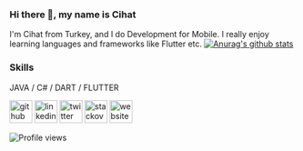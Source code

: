 ### Hi there 👋, my name is Cihat
I'm Cihat from Turkey, and I do Development for Mobile. I really enjoy learning languages and frameworks like Flutter etc.                                                                                                                                                                                    [![Anurag's github stats](https://github-readme-stats.vercel.app/api?username=Hestys)](https://github.com/anuraghazra/github-readme-stats)

### Skills 
JAVA / C# / DART / FLUTTER



[<img src='https://cdn.jsdelivr.net/npm/simple-icons@3.0.1/icons/github.svg' alt='github' height='40'>](https://github.com/hestys)  [<img src='https://cdn.jsdelivr.net/npm/simple-icons@3.0.1/icons/linkedin.svg' alt='linkedin' height='40'>](https://www.linkedin.com/in/chtkb/)  [<img src='https://cdn.jsdelivr.net/npm/simple-icons@3.0.1/icons/twitter.svg' alt='twitter' height='40'>](https://twitter.com/KarabogaCihat)  [<img src='https://cdn.jsdelivr.net/npm/simple-icons@3.0.1/icons/stackoverflow.svg' alt='stackoverflow' height='40'>](https://stackoverflow.com/users/12655493)  [<img src='https://cdn.jsdelivr.net/npm/simple-icons@3.0.1/icons/icloud.svg' alt='website' height='40'>](http://www.cihatkaraboga.com/)  

![Profile views](https://gpvc.arturio.dev/hestys)  

